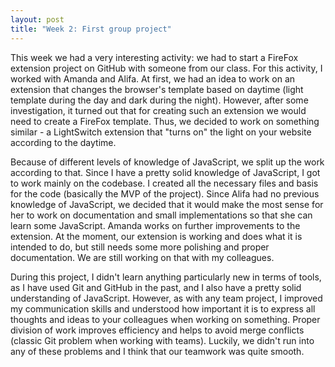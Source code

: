 ```yaml
---
layout: post
title: "Week 2: First group project"
---
```


This week we had a very interesting activity: we had to start a FireFox extension project on GitHub with someone from our class. For this activity, I worked with Amanda and Alifa. At first, we had an idea to work on an extension that changes the browser's template based on daytime (light template during the day and dark during the night). However, after some investigation, it turned out that for creating such an extension we would need to create a FireFox template. Thus, we decided to work on something similar - a LightSwitch extension that "turns on" the light on your website according to the daytime.

Because of different levels of knowledge of JavaScript, we split up the work according to that. Since I have a pretty solid knowledge of JavaScript, I got to work mainly on the codebase. I created all the necessary files and basis for the code (basically the MVP of the project). Since Alifa had no previous knowledge of JavaScript, we decided that it would make the most sense for her to work on documentation and small implementations so that she can learn some JavaScript. Amanda works on further improvements to the extension. At the moment, our extension is working and does what it is intended to do, but still needs some more polishing and proper documentation. We are still working on that with my colleagues.

During this project, I didn't learn anything particularly new in terms of tools, as I have used Git and GitHub in the past, and I also have a pretty solid understanding of JavaScript. However, as with any team project, I improved my communication skills and understood how important it is to express all thoughts and ideas to your colleagues when working on something. Proper division of work improves efficiency and helps to avoid merge conflicts (classic Git problem when working with teams). Luckily, we didn't run into any of these problems and I think that our teamwork was quite smooth.

